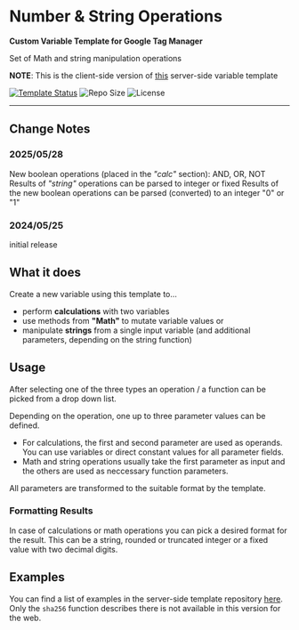 # Number & String Operations
**Custom Variable Template for Google Tag Manager**

Set of Math and string manipulation operations 

**NOTE**: This is the client-side version of [this](https://github.com/mbaersch/number-string-operations) server-side variable template  

[![Template Status](https://img.shields.io/badge/Community%20Template%20Gallery%20Status-published-green)](https://tagmanager.google.com/gallery/#/owners/mbaersch/templates/number-string-operations-web) ![Repo Size](https://img.shields.io/github/repo-size/mbaersch/number-string-operations-web) ![License](https://img.shields.io/github/license/mbaersch/number-string-operations-web)

---

## Change Notes

### 2025/05/28
New boolean operations (placed in the *"calc"* section): AND, OR, NOT
Results of *"string"* operations can be parsed to integer or fixed 
Results of the new boolean operations can be parsed (converted) to an integer "0" or "1"

### 2024/05/25
initial release 

## What it does
Create a new variable using this template to...

- perform **calculations** with two variables
- use methods from **"Math"** to mutate variable values or
- manipulate **strings** from a single input variable (and additional parameters, depending on the string function)

## Usage
After selecting one of the three types an operation / a function can be picked from a drop down list. 

Depending on the operation, one up to three parameter values can be defined. 

- For calculations, the first and second parameter are used as operands. You can use variables or direct constant values for all parameter fields. 
- Math and string operations usually take the first parameter as input and the others are used as neccessary function parameters.

All parameters are transformed to the suitable format by the template.

### Formatting Results
In case of calculations or math operations you can pick a desired format for the result. This can be a string, rounded or truncated integer or a fixed value with two decimal digits.

## Examples
You can find a list of examples in the server-side template repository [here](https://github.com/mbaersch/number-string-operations-web#readme). Only the `sha256` function describes there is not available in this version for the web.  
